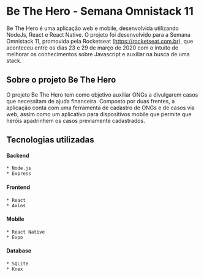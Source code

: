 # Be The Hero - Semana Omnistack 11	

Be The Hero é uma aplicação web e mobile, desenvolvida utilizando NodeJs, React e React Native. O projeto foi desenvolvido para a Semana Omnistack 11, promovida pela Rocketseat (https://rocketseat.com.br), que aconteceu entre os dias 23 e 29 de março de 2020 com o intuito de melhorar os conhecimentos sobre Javascript e auxiliar na busca de uma stack.


## Sobre o projeto Be The Hero

O projeto Be The Hero tem como objetivo auxiliar 
ONGs a divulgarem casos que necessitam de ajuda financeira. Composto por duas frentes, a aplicação conta com uma ferramenta de cadastro de ONGs e de casos via web, assim como um aplicativo para dispositivos mobile que permite que heróis apadrinhem os casos previamente cadastrados. 


## Tecnologias utilizadas

#### Backend
```
* Node.js
* Express
```

#### Frontend
```
* React
* Axios
```

#### Mobile
```
* React Native
* Expo
```

#### Database
```
* SQLite
* Knex
```